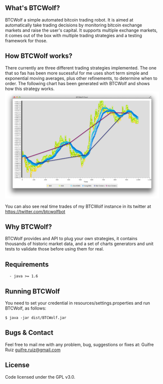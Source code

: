 What's BTCWolf?
-------------
BTCWolf a simple automated bitcoin trading robot. It is aimed at automatically take trading decisions by monitoring bitcoin exchange markets and raise the user's capital. It supports multiple exchange markets, it comes out of the box with multiple trading strategies and a testing framework for those.

How BTCWolf works?
-------------
There currently are three different trading strategies implemented. The one that so fas has been more sucessful for me uses short term simple and exponential moving averages, plus other refinements, to determine when to order. The following chart has been generated with BTCWolf and shows how this strategy works.
![BTCWolf](https://raw.githubusercontent.com/guifre/BTCWolf/master/resources/screenshot.png)

You can also see real time trades of my BTCWolf instance in its twitter at https://twitter.com/btcwolfbot

Why BTCWolf?
------------
BTCWolf provides and API to plug your own strategies, it contains thousands of historic market data, and a set of charts generators and unit tests to validate those before using them for real. 

Requirements
------------
      - java >= 1.6

Running BTCWolf
---------------------
You need to set your credential in resources/settings.properties and run BTCWolf, as follows:

    $ java -jar dist/BTCWolf.jar

Bugs & Contact
--------------
Feel free to mail me with any problem, bug, suggestions or fixes at:
Guifre Ruiz <guifre.ruiz@gmail.com>


License
-------
Code licensed under the GPL v3.0.
